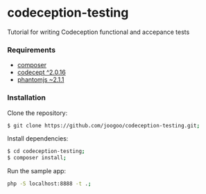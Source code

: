 # codeception-testing
Tutorial for writing Codeception functional and accepance tests

### Requirements
- [composer](https://getcomposer.org/download/)
- [codecept ^2.0.16](http://codeception.com/releases/2.0.16/codecept.phar)
- [phantomjs ~2.1.1](http://phantomjs.org/download.html)

### Installation


Clone the repository:
```sh
$ git clone https://github.com/joogoo/codeception-testing.git;
```

Install dependencies:
```sh
$ cd codeception-testing;
$ composer install;
```

Run the sample app:
```sh
php -S localhost:8888 -t .;
```
